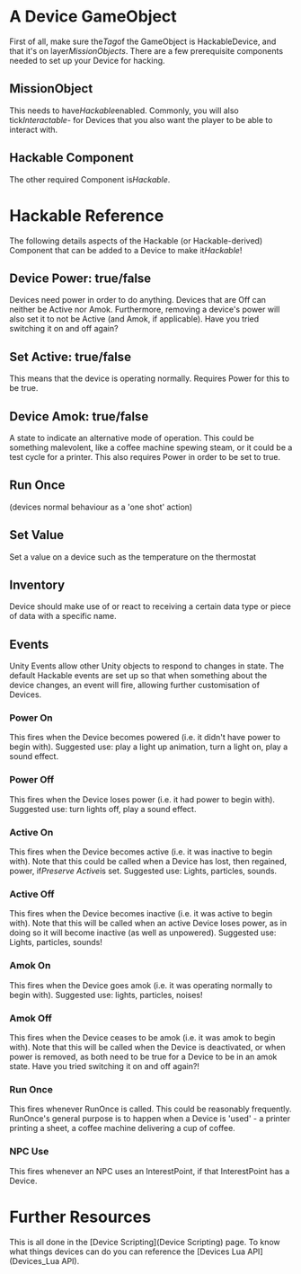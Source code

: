 # A Device GameObject
First of all, make sure the*Tag*of the GameObject is HackableDevice, and that it's on layer*MissionObjects*.
There are a few prerequisite components needed to set up your Device for hacking.
## MissionObject
This needs to have*Hackable*enabled. Commonly, you will also tick*Interactable*- for Devices that you also want the player to be able to interact with.
## Hackable Component
The other required Component is*Hackable*.
# Hackable Reference
The following details aspects of the Hackable (or Hackable-derived) Component that can be added to a Device to make it*Hackable*!
## Device Power: true/false
Devices need power in order to do anything. Devices that are Off can neither be Active nor Amok. Furthermore, removing a device's power will also set it to not be Active (and Amok, if applicable). Have you tried switching it on and off again?
## Set Active: true/false
This means that the device is operating normally. Requires Power for this to be true.
## Device Amok: true/false
A state to indicate an alternative mode of operation. This could be something malevolent, like a coffee machine spewing steam, or it could be a test cycle for a printer. This also requires Power in order to be set to true.
## Run Once
(devices normal behaviour as a 'one shot' action)
## Set Value
Set a value on a device such as the temperature on the thermostat
## Inventory
Device should make use of or react to receiving a certain data type or piece of data with a specific name.
## Events
Unity Events allow other Unity objects to respond to changes in state. The default Hackable events are set up so that when something about the device changes, an event will fire, allowing further customisation of Devices.
### Power On
This fires when the Device becomes powered (i.e. it didn't have power to begin with). Suggested use: play a light up animation, turn a light on, play a sound effect.
### Power Off
This fires when the Device loses power (i.e. it had power to begin with). Suggested use: turn lights off, play a sound effect.
### Active On
This fires when the Device becomes active (i.e. it was inactive to begin with). Note that this could be called when a Device has lost, then regained, power, if*Preserve Active*is set. Suggested use: Lights, particles, sounds.
### Active Off
This fires when the Device becomes inactive (i.e. it was active to begin with). Note that this will be called when an active Device loses power, as in doing so it will become inactive (as well as unpowered). Suggested use: Lights, particles, sounds!
### Amok On
This fires when the Device goes amok (i.e. it was operating normally to begin with). Suggested use: lights, particles, noises!
### Amok Off
This fires when the Device ceases to be amok (i.e. it was amok to begin with). Note that this will be called when the Device is deactivated, or when power is removed, as both need to be true for a Device to be in an amok state. Have you tried switching it on and off again?!
### Run Once
This fires whenever RunOnce is called. This could be reasonably frequently. RunOnce's general purpose is to happen when a Device is 'used' - a printer printing a sheet, a coffee machine delivering a cup of coffee.
### NPC Use
This fires whenever an NPC uses an InterestPoint, if that InterestPoint has a Device.
# Further Resources
This is all done in the [Device Scripting](Device Scripting) page.
To know what things devices can do you can reference the [Devices Lua API](Devices_Lua API).